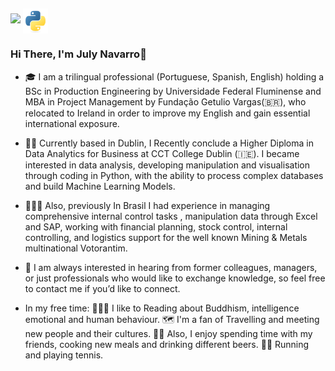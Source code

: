   ##
 
<div> 
  <a href="https://www.linkedin.com/in/july-navarro/" target="_blank"><img src="https://img.shields.io/badge/-LinkedIn-%230077B5?style=for-the-badge&logo=linkedin&logoColor=white" target="_blank"></a> 
  <img align="center" alt="JulyNavarro-Python" height="40" width="40" src="https://raw.githubusercontent.com/devicons/devicon/master/icons/python/python-original.svg">

</div>

### Hi There, I'm July Navarro👋

- 🎓 I am a trilingual professional (Portuguese, Spanish, English) holding a BSc in Production Engineering by Universidade Federal Fluminense and MBA in Project Management by Fundação Getulio Vargas(🇧🇷), who relocated to Ireland in order to improve my English and gain essential international exposure.


- 👩‍💻 Currently based in Dublin, I Recently conclude a Higher Diploma in Data Analytics for Business at CCT College Dublin (🇮🇪). I became interested in data analysis, developing manipulation and visualisation through coding in Python, with the ability to process complex databases and build Machine Learning Models. 

- 👷🏽‍♀️ Also, previously In Brasil I had experience in managing comprehensive internal control tasks , manipulation data through Excel and SAP, working with financial planning, stock control, internal controlling, and logistics support for the well known Mining & Metals multinational Votorantim.

- 🙌 I am always interested in hearing from former colleagues, managers, or just professionals who would like to exchange knowledge, so feel free to contact me if you’d like to connect.

- In my free time: 
  📗🧘🏼‍ I like to Reading about Buddhism, intelligence emotional and human behaviour.
  🗺️ I'm a fan of Travelling and meeting new people and their cultures. 
  🍝🍻 Also, I enjoy spending time with my friends, cooking new meals and drinking different beers. 
  👟🎾 Running and playing tennis.

